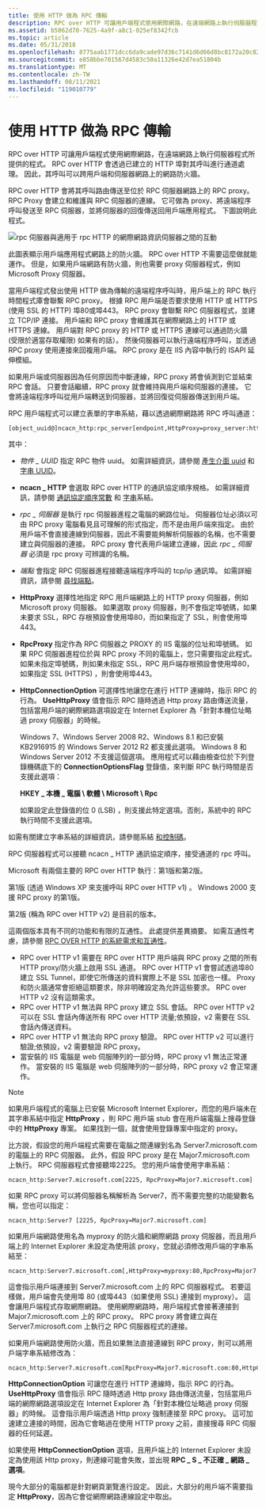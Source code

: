 ```yaml
---
title: 使用 HTTP 做為 RPC 傳輸
description: RPC over HTTP 可讓用戶端程式使用網際網路，在遠端網路上執行伺服器程式所提供的程式。
ms.assetid: b5062d70-7625-4a9f-a8c1-025ef8342fcb
ms.topic: article
ms.date: 05/31/2018
ms.openlocfilehash: 8775aab1771dcc6da9cade97d36c7141d6d66d8bc8172a20c8263ef64b8ed7ce
ms.sourcegitcommit: e858bbe701567d4583c50a11326e42d7ea51804b
ms.translationtype: MT
ms.contentlocale: zh-TW
ms.lasthandoff: 08/11/2021
ms.locfileid: "119010779"
---
```

# <a name="using-http-as-an-rpc-transport"></a>使用 HTTP 做為 RPC 傳輸

RPC over HTTP 可讓用戶端程式使用網際網路，在遠端網路上執行伺服器程式所提供的程式。 RPC over HTTP 會透過已建立的 HTTP 埠對其呼叫進行通道處理。 因此，其呼叫可以跨用戶端和伺服器網路上的網路防火牆。

RPC over HTTP 會將其呼叫路由傳送至位於 RPC 伺服器網路上的 RPC proxy。 RPC Proxy 會建立和維護與 RPC 伺服器的連線。 它可做為 proxy、將遠端程序呼叫發送至 RPC 伺服器，並將伺服器的回復傳送回用戶端應用程式。 下圖說明此程式。

![rpc 伺服器與適用于 rpc HTTP 的網際網路資訊伺服器之間的互動](images/httprpc1.png)

此圖表顯示用戶端應用程式網路上的防火牆。 RPC over HTTP 不需要這麼做就能運作。 但是，如果用戶端網路有防火牆，則也需要 proxy 伺服器程式，例如 Microsoft Proxy 伺服器。

當用戶端程式發出使用 HTTP 做為傳輸的遠端程序呼叫時，用戶端上的 RPC 執行時間程式庫會聯繫 RPC proxy。 根據 RPC 用戶端是否要求使用 HTTP 或 HTTPS (使用 SSL 的 HTTP) 埠80或埠443。 RPC proxy 會聯繫 RPC 伺服器程式，並建立 TCP/IP 連接。 用戶端和 RPC proxy 會維護其在網際網路上的 HTTP 或 HTTPS 連線。 用戶端對 RPC proxy 的 HTTP 或 HTTPS 連線可以通過防火牆 (受限於適當存取權限) 如果有的話）。 然後伺服器可以執行遠端程序呼叫，並透過 RPC proxy 使用連接來回複用戶端。 RPC proxy 是在 IIS 內容中執行的 ISAPI 延伸模組。

如果用戶端或伺服器因為任何原因而中斷連線，RPC proxy 將會偵測到它並結束 RPC 會話。 只要會話繼續，RPC proxy 就會維持與用戶端和伺服器的連接。 它會將遠端程序呼叫從用戶端轉送到伺服器，並將回復從伺服器傳送到用戶端。

RPC 用戶端程式可以建立表單的字串系結，藉以透過網際網路將 RPC 呼叫通道：

``` syntax
[object_uuid@]ncacn_http:rpc_server[endpoint,HttpProxy=proxy_server:http_port,RpcProxy=rpc_proxy:rpc_port,HttpConnectionOption=UseHttpProxy]
```

其中：

-   *物件 \_ UUID* 指定 RPC 物件 uuid。 如需詳細資訊，請參閱 [產生介面 uuid](generating-interface-uuids.md) 和 [字串 UUID](string-uuid.md)。
-   **ncacn \_ HTTP** 會選取 RPC over HTTP 的通訊協定順序規格。 如需詳細資訊，請參閱 [通訊協定順序常數](protocol-sequence-constants.md) 和 [字串](string-binding.md)系結。
-   *rpc \_ 伺服器* 是執行 rpc 伺服器進程之電腦的網路位址。 伺服器位址必須以可由 RPC proxy 電腦看見且可理解的形式指定，而不是由用戶端來指定。 由於用戶端不會直接連線到伺服器，因此不需要能夠解析伺服器的名稱，也不需要建立與伺服器的連接。 RPC proxy 會代表用戶端建立連線，因此 *rpc \_ 伺服器* 必須是 rpc proxy 可辨識的名稱。
-   *端點* 會指定 RPC 伺服器進程接聽遠端程序呼叫的 tcp/ip 通訊埠。 如需詳細資訊，請參閱 [尋找端點](finding-endpoints.md)。
-   **HttpProxy** 選擇性地指定 RPC 用戶端網路上的 HTTP proxy 伺服器，例如 Microsoft proxy 伺服器。 如果選取 proxy 伺服器，則不會指定埠號碼，如果未要求 SSL，RPC 存根預設會使用埠80，而如果指定了 SSL，則會使用埠443。
-   **RpcProxy** 指定作為 RPC 伺服器之 PROXY 的 IIS 電腦的位址和埠號碼。 如果 RPC 伺服器進程位於與 RPC proxy 不同的電腦上，您只需要指定此程式。 如果未指定埠號碼，則如果未指定 SSL，RPC 用戶端存根預設會使用埠80，如果指定 SSL (HTTPS) ，則會使用埠443。
-   **HttpConnectionOption** 可選擇性地讓您在進行 HTTP 連線時，指示 RPC 的行為。 **UseHttpProxy** 值會指示 RPC 隨時透過 Http proxy 路由傳送流量，包括當用戶端的網際網路選項設定在 Internet Explorer 為「針對本機位址略過 proxy 伺服器」的時候。

    Windows 7、Windows Server 2008 R2、Windows 8.1 和已安裝 KB2916915 的 Windows Server 2012 R2 都支援此選項。 Windows 8 和 Windows Server 2012 不支援這個選項。 應用程式可以藉由檢查位於下列登錄機碼底下的 **ConnectionOptionsFlag** 登錄值，來判斷 RPC 執行時間是否支援此選項：

    **HKEY \_ 本機 \_ 電腦 \\ 軟體 \\ Microsoft \\ Rpc**

    如果設定此登錄值的位 0 (LSB) ，則支援此特定選項。否則，系統中的 RPC 執行時間不支援此選項。

如需有關建立字串系結的詳細資訊，請參閱系結 [和控制碼](binding-and-handles.md)。

RPC 伺服器程式可以接聽 ncacn \_ HTTP 通訊協定順序，接受通道的 rpc 呼叫。

Microsoft 有兩個主要的 RPC over HTTP 執行：第1版和第2版。

第1版 (透過 Windows XP 來支援呼叫 RPC over HTTP v1) 。 Windows 2000 支援 RPC proxy 的第1版。

第2版 (稱為 RPC over HTTP v2) 是目前的版本。

這兩個版本具有不同的功能和有限的互通性。 此處提供差異摘要。 如需互通性考慮，請參閱 [RPC OVER HTTP 的系統需求和互通性](system-requirements-and-interoperability-for-rpc-over-http.md)。

-   RPC over HTTP v1 需要在 RPC over HTTP 用戶端與 RPC proxy 之間的所有 HTTP proxy/防火牆上啟用 SSL 通道。 RPC over HTTP v1 會嘗試透過埠80建立 SSL Tunnel，即使它所傳送的資料實際上不是 SSL 加密也一樣。 Proxy 和防火牆通常會拒絕這類要求，除非明確設定為允許這些要求。 RPC over HTTP v2 沒有這類需求。
-   RPC over HTTP v1 無法與 RPC proxy 建立 SSL 會話。 RPC over HTTP v2 可以在 SSL 會話內傳送所有 RPC over HTTP 流量;依預設，v2 需要在 SSL 會話內傳送資料。
-   RPC over HTTP v1 無法向 RPC proxy 驗證。 RPC over HTTP v2 可以進行驗證;依預設，v2 需要驗證 RPC proxy。
-   當安裝的 IIS 電腦是 web 伺服陣列的一部分時，RPC proxy v1 無法正常運作。 當安裝的 IIS 電腦是 web 伺服陣列的一部分時，RPC proxy v2 會正常運作。

> [!Note]  
> 如果用戶端程式的電腦上已安裝 Microsoft Internet Explorer，而您的用戶端未在其字串系結中指定 **HttpProxy** ，則 RPC 用戶端 stub 會在用戶端電腦上搜尋登錄中的 **HttpProxy** 專案。 如果找到一個，就會使用登錄專案中指定的 proxy。

 

比方說，假設您的用戶端程式需要在電腦之間連線到名為 Server7.microsoft.com 的電腦上的 RPC 伺服器。 此外，假設 RPC proxy 是在 Major7.microsoft.com 上執行。 RPC 伺服器程式會接聽埠2225。 您的用戶端會使用字串系結：

``` syntax
ncacn_http:Server7.microsoft.com[2225, RpcProxy=Major7.microsoft.com]
```

如果 RPC proxy 可以將伺服器名稱解析為 Server7，而不需要完整的功能變數名稱，您也可以指定：

``` syntax
ncacn_http:Server7 [2225, RpcProxy=Major7.microsoft.com]
```

如果用戶端網路使用名為 myproxy 的防火牆和網際網路 proxy 伺服器，而且用戶端上的 Internet Explorer 未設定為使用該 proxy，您就必須修改用戶端的字串系結至：

``` syntax
ncacn_http:Server7.microsoft.com[,HttpProxy=myproxy:80,RpcProxy=Major7.microsoft.com:80]
```

這會指示用戶端連接到 Server7.microsoft.com 上的 RPC 伺服器程式。 若要這樣做，用戶端會先使用埠 80 (或埠443（如果使用 SSL) 連接到 myproxy）。 這會讓用戶端程式存取網際網路。 使用網際網路時，用戶端程式會接著連接到 Major7.microsoft.com 上的 RPC proxy。 RPC proxy 將會建立與在 Server7.microsoft.com 上執行之 RPC 伺服器程式的連接。

如果用戶端網路使用防火牆，而且如果無法直接連線到 RPC proxy，則可以將用戶端字串系結修改為：

``` syntax
ncacn_http:Server7.microsoft.com[RpcProxy=Major7.microsoft.com:80,HttpConnectionOption=UseHttpProxy]
```

**HttpConnectionOption** 可讓您在進行 HTTP 連線時，指示 RPC 的行為。 **UseHttpProxy** 值會指示 RPC 隨時透過 Http proxy 路由傳送流量，包括當用戶端的網際網路選項設定在 Internet Explorer 為「針對本機位址略過 proxy 伺服器」的時候。 這會指示用戶端透過 Http proxy 強制連接至 RPC proxy。 這可加速建立連接的時間，因為它會略過在使用 HTTP proxy 之前，直接搜尋 RPC 伺服器的任何延遲。

如果使用 **HttpConnectionOption** 選項，且用戶端上的 Internet Explorer 未設定為使用該 Http proxy，則連線可能會失敗，並出現 **RPC \_ S \_ 不正確 \_ 網路 \_ 選項**。

現今大部分的電腦都是針對網頁瀏覽進行設定。 因此，大部分的用戶端不需要指定 **HttpProxy**，因為它會從網際網路連線設定中取出。

 

 




